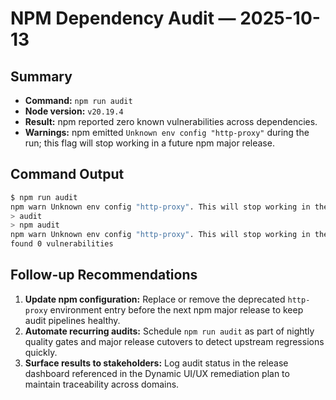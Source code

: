 # NPM Dependency Audit — 2025-10-13

## Summary

- **Command:** `npm run audit`
- **Node version:** `v20.19.4`
- **Result:** npm reported zero known vulnerabilities across dependencies.
- **Warnings:** npm emitted `Unknown env config "http-proxy"` during the run; this flag will stop working in a future npm major release.

## Command Output

```bash
$ npm run audit
npm warn Unknown env config "http-proxy". This will stop working in the next major version of npm.
> audit
> npm audit
npm warn Unknown env config "http-proxy". This will stop working in the next major version of npm.
found 0 vulnerabilities
```

## Follow-up Recommendations

1. **Update npm configuration:** Replace or remove the deprecated `http-proxy` environment entry before the next npm major release to keep audit pipelines healthy.
2. **Automate recurring audits:** Schedule `npm run audit` as part of nightly quality gates and major release cutovers to detect upstream regressions quickly.
3. **Surface results to stakeholders:** Log audit status in the release dashboard referenced in the Dynamic UI/UX remediation plan to maintain traceability across domains.
